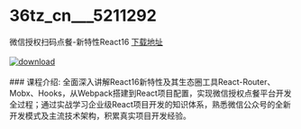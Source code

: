 # 36tz_cn___5211292
微信授权扫码点餐-新特性React16
[下载地址](http://www.36tz.cn/article/5211292 "下载地址")
<br/></br>[![download](http://36tz.cn/muke_img/2020_03_1-125-300x174.png "下载地址")](http://www.36tz.cn/article/5211292 "下载地址")
<br/></br>### 课程介绍:
全面深入讲解React16新特性及其生态圈工具React-Router、Mobx、Hooks，从Webpack搭建到React项目配置，实现微信授权点餐平台开发全过程；通过实战学习企业级React项目开发的知识体系，熟悉微信公众号的全新开发模式及主流技术架构，积累真实项目开发经验。

